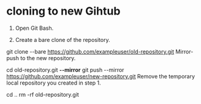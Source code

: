 cloning to new Gihtub
=====================

1. Open Git Bash.

2. Create a bare clone of the repository.

git clone --bare https://github.com/exampleuser/old-repository.git
Mirror-push to the new repository.

cd old-repository.git 
**--mirror**
git push --mirror https://github.com/exampleuser/new-repository.git
Remove the temporary local repository you created in step 1.

cd ..
rm -rf old-repository.git